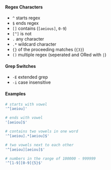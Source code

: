 #### Regex Characters
- `^` starts regex
- `$` ends regex
- `[]` contains (`[aeious]`, `0-9`)
- `[^]` is not
- `.` any character
- `.*` wildcard character
- `{}` of the proceeding matches (`{3}`)
- `()` multiple regex (seperated and ORed with `|`)
#### Grep Switches
- `-E` extended grep
- `-i` case insensitive
#### Examples
```bash
# starts with vowel
'^[aeiou]'

# ends with vowel
'[aeiou]$'

# contains two vowels in one word
'^[aeiou].*[aeiou]$'

# two vowels next to each other
'^[aeiou][aeiou]$'

# numbers in the range of 100000 - 999999
'^[1-9][0-9]{5}$'
```

